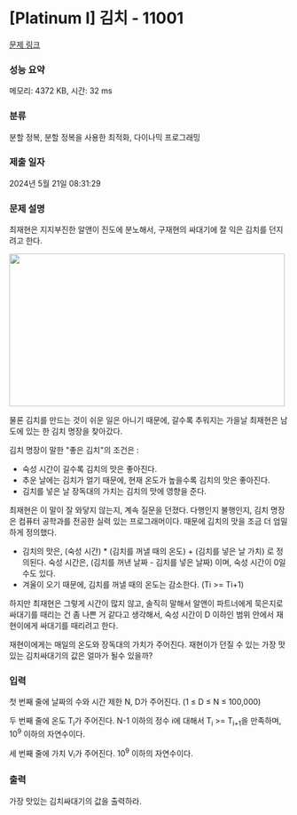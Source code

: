 # [Platinum I] 김치 - 11001 

[문제 링크](https://www.acmicpc.net/problem/11001) 

### 성능 요약

메모리: 4372 KB, 시간: 32 ms

### 분류

분할 정복, 분할 정복을 사용한 최적화, 다이나믹 프로그래밍

### 제출 일자

2024년 5월 21일 08:31:29

### 문제 설명

<p>최재현은 지지부진한 알앤이 진도에 분노해서, 구재현의 싸대기에 잘 익은 김치를 던지려고 한다.</p>

<p><img alt="" src="" style="height:275px; width:497px"></p>

<p>물론 김치를 만드는 것이 쉬운 일은 아니기 때문에, 갈수록 추워지는 가을날 최재현은 남도에 있는 한 김치 명장을 찾아갔다.</p>

<p>김치 명장이 말한 "좋은 김치"의 조건은 :</p>

<ul>
	<li>숙성 시간이 길수록 김치의 맛은 좋아진다. </li>
	<li>추운 날에는 김치가 얼기 때문에, 현재 온도가 높을수록 김치의 맛은 좋아진다.</li>
	<li>김치를 넣은 날 장독대의 가치는 김치의 맛에 영향을 준다.</li>
</ul>

<p>최재현은 이 말이 잘 와닿지 않는지, 계속 질문을 던졌다. 다행인지 불행인지, 김치 명장은 컴퓨터 공학과를 전공한 실력 있는 프로그래머이다. 때문에 김치의 맛을 조금 더 엄밀하게 정의했다.</p>

<ul>
	<li>김치의 맛은, (숙성 시간) * (김치를 꺼낼 때의 온도) + (김치를 넣은 날 가치) 로 정의된다. 숙성 시간은, (김치를 꺼낸 날짜 - 김치를 넣은 날짜) 이며, 숙성 시간이 0일 수도 있다.</li>
	<li>겨울이 오기 때문에, 김치를 꺼낼 때의 온도는 감소한다. (Ti >= Ti+1)</li>
</ul>

<p>하지만 최재현은 그렇게 시간이 많지 않고, 솔직히 말해서 알앤이 파트너에게 묵은지로 싸대기를 때리는 건 좀 나쁜 거 같다고 생각해서, 숙성 시간이 D 이하인 범위 안에서 재현이에게 싸대기를 때리려고 한다. </p>

<p>재현이에게는 매일의 온도와 장독대의 가치가 주어진다. 재현이가 던질 수 있는 가장 맛있는 김치싸대기의 값은 얼마가 될수 있을까?</p>

### 입력 

 <p>첫 번째 줄에 날짜의 수와 시간 제한 N, D가 주어진다. (1 ≤ D ≤ N ≤ 100,000)</p>

<p>두 번째 줄에 온도 T<sub>i</sub>가 주어진다. N-1 이하의 정수 i에 대해서 T<sub>i</sub> >= T<sub>i+1</sub>을 만족하며, 10<sup>9</sup> 이하의 자연수이다.</p>

<p>세 번째 줄에 가치 V<sub>i</sub>가 주어진다. 10<sup>9</sup> 이하의 자연수이다.</p>

### 출력 

 <p>가장 맛있는 김치싸대기의 값을 출력하라.</p>

